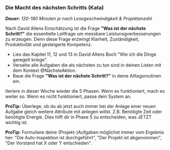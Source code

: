 ### Die Macht des nächsten Schritts (Kata)

_**Dauer:** 120-180 Minuten je nach Lesegeschwindigkeit & Projektanzahl_

Nach David Allens Einschätzung ist die Frage **"Was ist der nächste Schritt?"** die essentielle Leitfrage um messbare Leistunsgverbesserungen zu erzeugen. Denn diese Frage erzwingt Klarheit, Zuständigkeit, Produktivität und gesteigerte Kompetenz.

- Lies das Kapitel 11, 12 und 13 in David Allens Buch "Wie ich die Dinge geregelt kriege".
- Versehe alle Aufgaben die als nächsten zu tun sind in deinen Listen mit dem Kontext \@NächsteAktion.
- Baue die Frage **"Was ist der nächste Schritt?"** in deine Alltagsroutinen ein.

Iteriere in dieser Woche wieder die 5 Phasen. Wenn es funktioniert, mach es weiter so. Wenn es nicht funktioniert, passe dein System an.

**ProTip:** Überlege, ob du ab jetzt auch immer bei der Anlage einer neuen Aufgabe gleich weitere Attribute mit anlegen willst. Z.B. Benötigte Zeit oder benötigte Energie. Dies hilft dir in Phase 5 zu entscheiden, was JETZT wichtig ist. 

**ProTip:** Formuliere deine (Projekt-)Aufgaben möglichst immer vom Ergebnis her: "Die Auto-Inspektion ist durchgeführt", "Der Projekt ist abgenommen", "Der Vorstand hat X oder Y entschieden".
